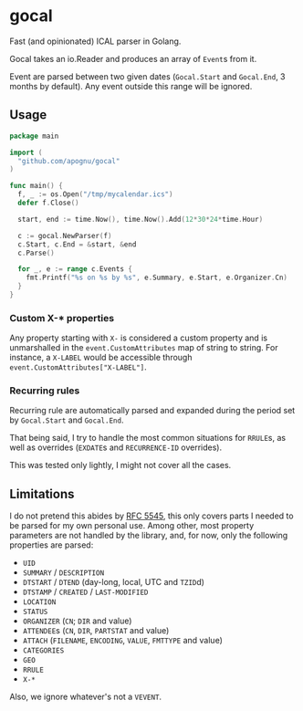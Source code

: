 # gocal

Fast (and opinionated) ICAL parser in Golang.

Gocal takes an io.Reader and produces an array of ```Event```s from it.

Event are parsed between two given dates (```Gocal.Start``` and ```Gocal.End```, 3 months by default). Any event outside this range will be ignored.

## Usage

```go
package main

import (
  "github.com/apognu/gocal"
)

func main() {
  f, _ := os.Open("/tmp/mycalendar.ics")
  defer f.Close()

  start, end := time.Now(), time.Now().Add(12*30*24*time.Hour)

  c := gocal.NewParser(f)
  c.Start, c.End = &start, &end
  c.Parse()

  for _, e := range c.Events {
    fmt.Printf("%s on %s by %s", e.Summary, e.Start, e.Organizer.Cn)
  }
}
```

### Custom X-* properties

Any property starting with ```X-``` is considered a custom property and is unmarshalled in the ```event.CustomAttributes``` map of string to string. For instance, a ```X-LABEL``` would be accessible through ```event.CustomAttributes["X-LABEL"]```.

### Recurring rules

Recurring rule are automatically parsed and expanded during the period set by ```Gocal.Start``` and ```Gocal.End```.

That being said, I try to handle the most common situations for ```RRULE```s, as well as overrides (```EXDATE```s and ```RECURRENCE-ID``` overrides).

This was tested only lightly, I might not cover all the cases.

## Limitations

I do not pretend this abides by [RFC 5545](https://tools.ietf.org/html/rfc5545), this only covers parts I needed to be parsed for my own personal use. Among other, most property parameters are not handled by the library, and, for now, only the following properties are parsed:

 * ```UID```
 * ```SUMMARY``` / ```DESCRIPTION```
 * ```DTSTART``` / ```DTEND``` (day-long, local, UTC and ```TZID```d)
 * ```DTSTAMP``` / ```CREATED``` / ```LAST-MODIFIED```
 * ```LOCATION```
 * ```STATUS```
 * ```ORGANIZER``` (```CN```; ```DIR``` and value)
 * ```ATTENDEE```s (```CN```, ```DIR```, ```PARTSTAT``` and value)
 * ```ATTACH``` (```FILENAME```, ```ENCODING```, ```VALUE```, ```FMTTYPE``` and value)
 * ```CATEGORIES```
 * ```GEO```
 * ```RRULE```
 * ```X-*```

Also, we ignore whatever's not a ```VEVENT```.
